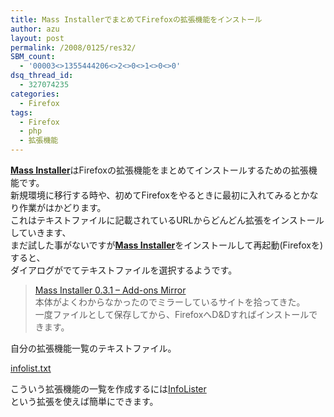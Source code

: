 ```yaml
---
title: Mass InstallerでまとめてFirefoxの拡張機能をインストール
author: azu
layout: post
permalink: /2008/0125/res32/
SBM_count:
  - '00003<>1355444206<>2<>0<>1<>0<>0'
dsq_thread_id:
  - 327074235
categories:
  - Firefox
tags:
  - Firefox
  - php
  - 拡張機能
---
```

[<span style="font-weight: bold">Mass Installer</span>][1]はFirefoxの拡張機能をまとめてインストールするための拡張機能です。  
新規環境に移行する時や、初めてFirefoxをやるときに最初に入れてみるとかなり作業がはかどります。  
これはテキストファイルに記載されているURLからどんどん拡張をインストールしていきます、  
まだ試した事がないですが[<span style="font-weight: bold">Mass Installer</span>][1]をインストールして再起動(Firefoxを)すると、  
ダイアログがでてテキストファイルを選択するようです。

> [Mass Installer 0.3.1 &#8211; Add-ons Mirror][2]  
> 本体がよくわからなかったのでミラーしているサイトを拾ってきた。  
> 一度ファイルとして保存してから、FirefoxへD&Dすればインストールできます。

自分の拡張機能一覧のテキストファイル。

[infolist.txt][3]

こういう拡張機能の一覧を作成するには[InfoLister][4]  
という拡張を使えば簡単にできます。

 [1]: http://forums.mozillazine.org/viewtopic.php?t=225555
 [2]: http://forum.addonsmirror.net/index.php?showtopic=2665
 [3]: http://efcl.infol/wp-content/uploads/2008/01/infolist.txt "infolist.txt"
 [4]: http://mozilla.doslash.org/infolister/